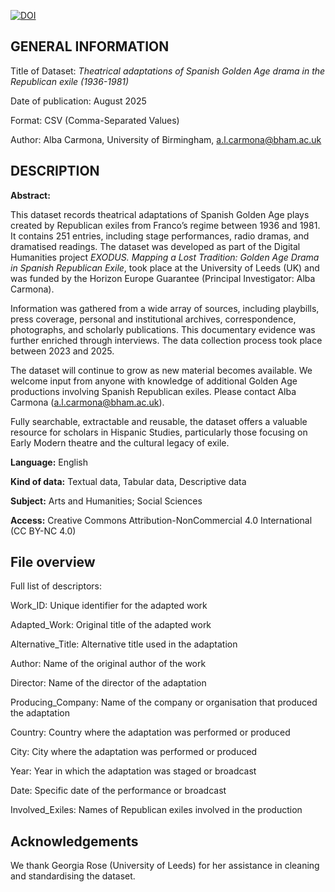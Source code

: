 [![DOI](https://zenodo.org/badge/DOI/10.5281/zenodo.16754707.svg)](https://doi.org/10.5281/zenodo.16754707)

## GENERAL INFORMATION

Title of Dataset: *Theatrical adaptations of Spanish Golden Age drama in the Republican exile (1936-1981)*

Date of publication: August 2025

Format: CSV (Comma-Separated Values)

Author: Alba Carmona, University of Birmingham, a.l.carmona@bham.ac.uk

## DESCRIPTION
**Abstract:**

This dataset records theatrical adaptations of Spanish Golden Age plays created by Republican exiles from Franco’s regime between 1936 and 1981. It contains 251 entries, including stage performances, radio dramas, and dramatised readings. The dataset was developed as part of the Digital Humanities project _EXODUS. Mapping a Lost Tradition: Golden Age Drama in Spanish Republican Exile_, took place at the University of Leeds (UK) and was funded by the Horizon Europe Guarantee (Principal Investigator: Alba Carmona).

Information was gathered from a wide array of sources, including playbills, press coverage, personal and institutional archives, correspondence, photographs, and scholarly publications. This documentary evidence was further enriched through interviews. The data collection process took place between 2023 and 2025.

The dataset will continue to grow as new material becomes available. We welcome input from anyone with knowledge of additional Golden Age productions involving Spanish Republican exiles. Please contact Alba Carmona (a.l.carmona@bham.ac.uk).

Fully searchable, extractable and reusable, the dataset offers a valuable resource for scholars in Hispanic Studies, particularly those focusing on Early Modern theatre and the cultural legacy of exile.

**Language:** English

**Kind of data:** Textual data, Tabular data, Descriptive data

**Subject:** Arts and Humanities; Social Sciences

**Access:** Creative Commons Attribution-NonCommercial 4.0 International (CC BY-NC 4.0)

## **File overview**

Full list of descriptors:

Work_ID: Unique identifier for the adapted work

Adapted_Work: Original title of the adapted work

Alternative_Title: Alternative title used in the adaptation

Author: Name of the original author of the work

Director: Name of the director of the adaptation

Producing_Company: Name of the company or organisation that produced the adaptation

Country: Country where the adaptation was performed or produced

City: City where the adaptation was performed or produced

Year: Year in which the adaptation was staged or broadcast

Date: Specific date of the performance or broadcast 

Involved_Exiles: Names of Republican exiles involved in the production

## **Acknowledgements**

We thank Georgia Rose (University of Leeds) for her assistance in cleaning and standardising the dataset.
